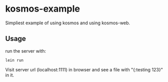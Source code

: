 # kosmos-example

Simpliest example of using kosmos and using kosmos-web.

## Usage

run the server with: 


``` 
lein run
```

Visit server url (localhost:1111) in browser and see a file with "{:testing 123}" in it.




